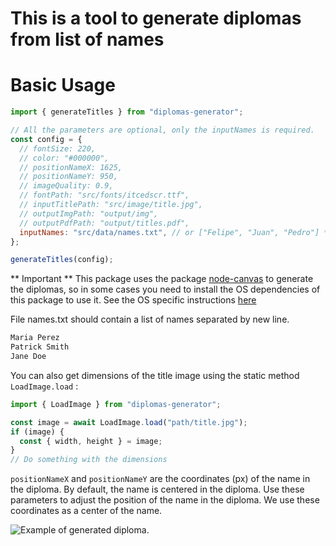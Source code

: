 # This is a tool to generate diplomas from list of names

# Basic Usage

```js
import { generateTitles } from "diplomas-generator";

// All the parameters are optional, only the inputNames is required.
const config = {
  // fontSize: 220,
  // color: "#000000",
  // positionNameX: 1625,
  // positionNameY: 950,
  // imageQuality: 0.9,
  // fontPath: "src/fonts/itcedscr.ttf",
  // inputTitlePath: "src/image/title.jpg",
  // outputImgPath: "output/img",
  // outputPdfPath: "output/titles.pdf",
  inputNames: "src/data/names.txt", // or ["Felipe", "Juan", "Pedro"] *Required
};

generateTitles(config);
```

** Important **
This package uses the package [node-canvas](https://www.npmjs.com/package/canvas) to generate the diplomas, so in some cases you need to install the OS dependencies of this package to use it. See the OS specific instructions [here](https://www.npmjs.com/package/canvas)

File names.txt should contain a list of names separated by new line.

```txt
Maria Perez
Patrick Smith
Jane Doe
```

You can also get dimensions of the title image using the static method `LoadImage.load` :

```js
import { LoadImage } from "diplomas-generator";

const image = await LoadImage.load("path/title.jpg");
if (image) {
  const { width, height } = image;
}
// Do something with the dimensions
```

`positionNameX` and `positionNameY` are the coordinates (px) of the name in the diploma. By default, the name is centered in the diploma. Use these parameters to adjust the position of the name in the diploma. We use these coordinates as a center of the name.

![Example of generated diploma.](https://flpmcruz.github.io/diplomas-generator/example.jpg)
